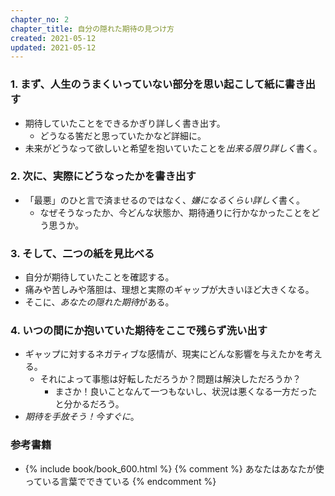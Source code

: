 ```yaml
---
chapter_no: 2
chapter_title: 自分の隠れた期待の見つけ方
created: 2021-05-12
updated: 2021-05-12
---
```

### 1. まず、人生のうまくいっていない部分を思い起こして紙に書き出す
- 期待していたことをできるかぎり詳しく書き出す。
  - どうなる筈だと思っていたかなど詳細に。
- 未来がどうなって欲しいと希望を抱いていたことを*出来る限り詳しく*書く。

### 2. 次に、実際にどうなったかを書き出す
- 「最悪」のひと言で済ませるのではなく、*嫌になるくらい詳しく*書く。
  - なぜそうなったか、今どんな状態か、期待通りに行かなかったことをどう思うか。

### 3. そして、二つの紙を見比べる
- 自分が期待していたことを確認する。
- 痛みや苦しみや落胆は、理想と実際のギャップが大きいほど大きくなる。
- そこに、*あなたの隠れた期待*がある。

### 4. いつの間にか抱いていた期待をここで残らず洗い出す
- ギャップに対するネガティブな感情が、現実にどんな影響を与えたかを考える。
  - それによって事態は好転しただろうか？問題は解決しただろうか？
    - まさか！良いことなんて一つもないし、状況は悪くなる一方だったと分かるだろう。
- *期待を手放そう！今すぐに*。

### 参考書籍
- {% include book/book_600.html %} {% comment %} あなたはあなたが使っている言葉でできている {% endcomment %}